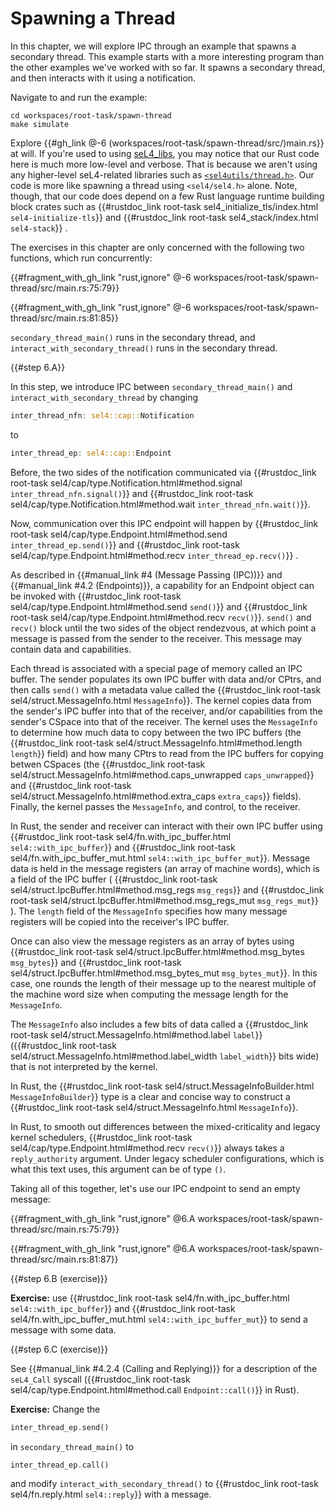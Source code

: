 <!--
    Copyright 2024, Colias Group, LLC

    SPDX-License-Identifier: CC-BY-SA-4.0
-->

# Spawning a Thread

In this chapter, we will explore IPC through an example that spawns a secondary thread.
This example starts with a more interesting program than the other examples we've worked with so far.
It spawns a secondary thread, and then interacts with it using a notification.

Navigate to and run the example:

```
cd workspaces/root-task/spawn-thread
make simulate
```

Explore {{#gh_link @-6 (workspaces/root-task/spawn-thread/src/)main.rs}} at will.
If you're used to using [seL4_libs](https://github.com/seL4/seL4_libs), you may notice that our Rust code here is much more low-level and verbose.
That is because we aren't using any higher-level seL4-related libraries such as 
[`<sel4utils/thread.h>`](https://github.com/seL4/seL4_libs/blob/master/libsel4utils/include/sel4utils/thread.h).
Our code is more like spawning a thread using `<sel4/sel4.h>` alone.
Note, though, that our code does depend on a few Rust language runtime building block crates such as
{{#rustdoc_link root-task sel4_initialize_tls/index.html `sel4-initialize-tls`}}
and
{{#rustdoc_link root-task sel4_stack/index.html `sel4-stack`}}
.

The exercises in this chapter are only concerned with the following two functions, which run concurrently:

{{#fragment_with_gh_link "rust,ignore" @-6 workspaces/root-task/spawn-thread/src/main.rs:75:79}}

{{#fragment_with_gh_link "rust,ignore" @-6 workspaces/root-task/spawn-thread/src/main.rs:81:85}}

`secondary_thread_main()` runs in the secondary thread, and `interact_with_secondary_thread()` runs in the secondary thread.

{{#step 6.A}}

In this step, we introduce IPC between `secondary_thread_main()` and `interact_with_secondary_thread` by changing

```rust
inter_thread_nfn: sel4::cap::Notification
```

to

```rust
inter_thread_ep: sel4::cap::Endpoint
```

Before, the two sides of the notification communicated via
{{#rustdoc_link root-task sel4/cap/type.Notification.html#method.signal `inter_thread_nfn.signal()`}}
and
{{#rustdoc_link root-task sel4/cap/type.Notification.html#method.wait `inter_thread_nfn.wait()`}}.

Now, communication over this IPC endpoint will happen by
{{#rustdoc_link root-task sel4/cap/type.Endpoint.html#method.send `inter_thread_ep.send()`}} and
{{#rustdoc_link root-task sel4/cap/type.Endpoint.html#method.recv `inter_thread_ep.recv()`}}
.
<!-- , as described in
{{#manual_link #4.2 (Endpoints)}}. -->

As described in {{#manual_link #4 (Message Passing (IPC))}} and {{#manual_link #4.2 (Endpoints)}}, a capability for an Endpoint object can be invoked with {{#rustdoc_link root-task sel4/cap/type.Endpoint.html#method.send `send()`}} and {{#rustdoc_link root-task sel4/cap/type.Endpoint.html#method.recv `recv()`}}.
`send()` and `recv()` block until the two sides of the object rendezvous, at which point a message is passed from the sender to the receiver.
This message may contain data and capabilities.

Each thread is associated with a special page of memory called an IPC buffer.
The sender populates its own IPC buffer with data and/or CPtrs, and then calls `send()` with a metadata value called the {{#rustdoc_link root-task sel4/struct.MessageInfo.html `MessageInfo`}}.
The kernel copies data from the sender's IPC buffer into that of the receiver, and/or capabilities from the sender's CSpace into that of the receiver.
The kernel uses the `MessageInfo` to determine how much data to copy between the two IPC buffers
(the {{#rustdoc_link root-task sel4/struct.MessageInfo.html#method.length `length`}} field)
and how many CPtrs to read from the IPC buffers for copying betwen CSpaces
(the
{{#rustdoc_link root-task sel4/struct.MessageInfo.html#method.caps_unwrapped `caps_unwrapped`}}
and
{{#rustdoc_link root-task sel4/struct.MessageInfo.html#method.extra_caps `extra_caps`}}
fields).
Finally, the kernel passes the `MessageInfo`, and control, to the receiver.

In Rust, the sender and receiver can interact with their own IPC buffer using
{{#rustdoc_link root-task sel4/fn.with_ipc_buffer.html `sel4::with_ipc_buffer`}}
and
{{#rustdoc_link root-task sel4/fn.with_ipc_buffer_mut.html `sel4::with_ipc_buffer_mut`}}.
Message data is held in the message registers (an array of machine words), which is a field of the IPC buffer (
    {{#rustdoc_link root-task sel4/struct.IpcBuffer.html#method.msg_regs `msg_regs`}}
    and
    {{#rustdoc_link root-task sel4/struct.IpcBuffer.html#method.msg_regs_mut `msg_regs_mut`}}
).
The `length` field of the `MessageInfo` specifies how many message registers will be copied into the receiver's IPC buffer.

Once can also view the message registers as an array of bytes using
    {{#rustdoc_link root-task sel4/struct.IpcBuffer.html#method.msg_bytes `msg_bytes`}}
    and
    {{#rustdoc_link root-task sel4/struct.IpcBuffer.html#method.msg_bytes_mut `msg_bytes_mut`}}.
In this case, one rounds the length of their message up to the nearest multiple of the machine word size when computing the message length for the `MessageInfo`.

The `MessageInfo` also includes a few bits of data called a {{#rustdoc_link root-task sel4/struct.MessageInfo.html#method.label `label`}} ({{#rustdoc_link root-task sel4/struct.MessageInfo.html#method.label_width `label_width`}} bits wide) that is not interpreted by the kernel.

In Rust, the {{#rustdoc_link root-task sel4/struct.MessageInfoBuilder.html `MessageInfoBuilder`}} type is a clear and concise way to construct a {{#rustdoc_link root-task sel4/struct.MessageInfo.html `MessageInfo`}}.

In Rust, to smooth out differences between the mixed-criticality and legacy kernel schedulers, {{#rustdoc_link root-task sel4/cap/type.Endpoint.html#method.recv `recv()`}} always takes a `reply_authority` argument.
Under legacy scheduler configurations, which is what this text uses, this argument can be of type `()`.

Taking all of this together, let's use our IPC endpoint to send an empty message:

{{#fragment_with_gh_link "rust,ignore" @6.A workspaces/root-task/spawn-thread/src/main.rs:75:79}}

{{#fragment_with_gh_link "rust,ignore" @6.A workspaces/root-task/spawn-thread/src/main.rs:81:87}}

{{#step 6.B (exercise)}}

**Exercise:** use
{{#rustdoc_link root-task sel4/fn.with_ipc_buffer.html `sel4::with_ipc_buffer`}}
and
{{#rustdoc_link root-task sel4/fn.with_ipc_buffer_mut.html `sel4::with_ipc_buffer_mut`}}
to send a message with some data.

{{#step 6.C (exercise)}}

See {{#manual_link #4.2.4 (Calling and Replying)}} for a description of the `seL4_Call` syscall ({{#rustdoc_link root-task sel4/cap/type.Endpoint.html#method.call `Endpoint::call()`}} in Rust).

**Exercise:** Change the

```rust
inter_thread_ep.send()
```

in `secondary_thread_main()` to

```rust
inter_thread_ep.call()
```

and modify `interact_with_secondary_thread()` to {{#rustdoc_link root-task sel4/fn.reply.html `sel4::reply`}} with a message.
